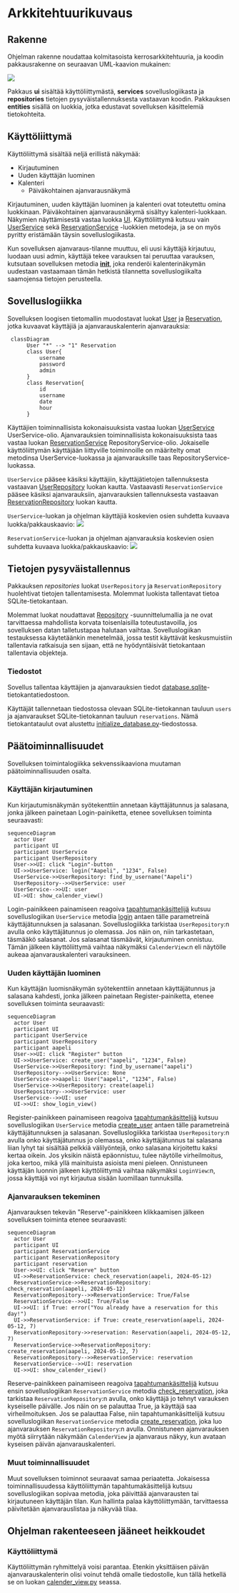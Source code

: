 # Arkkitehtuurikuvaus

## Rakenne

Ohjelman rakenne noudattaa kolmitasoista kerrosarkkitehtuuria, ja koodin pakkausrakenne on seuraavan UML-kaavion mukainen:

![](./kuvat/pakkausrakenne.png)

Pakkaus **ui** sisältää käyttöliittymästä, **services** sovelluslogiikasta ja **repositories** tietojen pysyväistallennuksesta vastaavan koodin. Pakkauksen **entities** sisällä on luokkia, jotka edustavat sovelluksen käsittelemiä tietokohteita.

## Käyttöliittymä

Käyttöliittymä sisältää neljä erillistä näkymää:

- Kirjautuminen
- Uuden käyttäjän luominen
- Kalenteri
  - Päiväkohtainen ajanvarausnäkymä

Kirjautuminen, uuden käyttäjän luominen ja kalenteri ovat toteutettu omina luokkinaan. Päiväkohtainen ajanvarausnäkymä sisältyy kalenteri-luokkaan. Näkymien näyttämisestä vastaa luokka [UI](https://github.com/levomaaa/ot-harjoitustyo/blob/main/src/ui). Käyttöliittymä kutsuu vain [UserService](https://github.com/levomaaa/ot-harjoitustyo/blob/main/src/services/user_service.py) sekä [ReservationService](https://github.com/levomaaa/ot-harjoitustyo/blob/main/src/services/reservation_service.py) -luokkien metodeja, ja se on myös pyritty eristämään täysin sovelluslogiikasta.

Kun sovelluksen ajanvaraus-tilanne muuttuu, eli uusi käyttäjä kirjautuu, luodaan uusi admin, käyttäjä tekee varauksen tai peruuttaa varauksen, kutsutaan sovelluksen metodia [__init__](https://github.com/levomaaa/ot-harjoitustyo/blob/main/src/ui/calender_view.py#L12), joka renderöi kalenterinäkymän uudestaan vastaamaan tämän hetkistä tilannetta sovelluslogiikalta saamojensa tietojen perusteella.


## Sovelluslogiikka

Sovelluksen loogisen tietomallin muodostavat luokat [User](https://github.com/levomaaa/ot-harjoitustyo/blob/main/src/entities/user.py) ja [Reservation](https://github.com/levomaaa/ot-harjoitustyo/blob/main/src/entities/reservation.py), jotka kuvaavat käyttäjiä ja ajanvarauskalenterin ajanvarauksia:

```mermaid
 classDiagram
      User "*" --> "1" Reservation
      class User{
          username
          password
          admin
      }
      class Reservation{
          id
          username
          date
          hour
      }
```

Käyttäjien toiminnallisista kokonaisuuksista vastaa luokan [UserService](https://github.com/levomaaa/ot-harjoitustyo/blob/main/src/services/user_service.py) UserService-olio. Ajanvarauksien toiminnallisista kokonaisuuksista taas vastaa luokan [ReservationService](https://github.com/levomaaa/ot-harjoitustyo/blob/main/src/services/reservation_service.py) RepositoryService-olio. Jokaiselle käyttöliittymän käyttäjään liittyville toiminnoille on määritelty omat metodinsa UserService-luokassa ja ajanvarauksille taas RepositoryService-luokassa.

`UserService` pääsee käsiksi käyttäjiin, käyttäjätietojen tallennuksesta vastaavan [UserRepository](https://github.com/levomaaa/ot-harjoitustyo/blob/main/src/repositories/user_repository.py) luokan kautta. Vastaavasti `ReservationService` pääsee käsiksi ajanvarauksiin, ajanvarauksien tallennuksesta vastaavan [ReservationRepository](https://github.com/levomaaa/ot-harjoitustyo/blob/main/src/repositories/reservation_repository.py) luokan kautta.

`UserService`-luokan ja ohjelman käyttäjiä koskevien osien suhdetta kuvaava luokka/pakkauskaavio:
![](./kuvat/UserService-pakkauskaavio.png)

`ReservationService`-luokan ja ohjelman ajanvarauksia koskevien osien suhdetta kuvaava luokka/pakkauskaavio:
![](./kuvat/ReservationService-pakkauskaavio.png)

## Tietojen pysyväistallennus

Pakkauksen _repositories_ luokat `UserRepository` ja `ReservationRepository` huolehtivat tietojen tallentamisesta. Molemmat luokista tallentavat tietoa SQLite-tietokantaan.

Molemmat luokat noudattavat [Repository](https://en.wikipedia.org/wiki/Data_access_object) -suunnittelumallia ja ne ovat tarvittaessa mahdollista korvata toisenlaisilla toteutustavoilla, jos sovelluksen datan talletustapaa halutaan vaihtaa. Sovelluslogiikan testauksessa käytetäänkin menetelmää, jossa testit käyttävät keskusmuistiin tallentavia ratkaisuja sen sijaan, että ne hyödyntäisivät tietokantaan tallentavia objekteja.

### Tiedostot

Sovellus tallentaa käyttäjien ja ajanvarauksien tiedot [database.sqlite](https://github.com/levomaaa/ot-harjoitustyo/blob/main/data/database.sqlite)-tietokantatiedostoon. 

Käyttäjät tallennetaan tiedostossa olevaan SQLite-tietokannan tauluun `users` ja ajanvaraukset SQLite-tietokannan tauluun `reservations`. Nämä tietokantataulut ovat alustettu [initialize_database.py](https://github.com/levomaaa/ot-harjoitustyo/blob/main/src/initialize_database.py)-tiedostossa.


## Päätoiminnallisuudet

Sovelluksen toimintalogiikka sekvenssikaaviona muutaman päätoiminnallisuuden osalta.

### Käyttäjän kirjautuminen

Kun kirjautumisnäkymän syötekenttiin annetaan käyttäjätunnus ja salasana, jonka jälkeen painetaan Login-painiketta, etenee sovelluksen toiminta seuraavasti:

```mermaid
sequenceDiagram
  actor User
  participant UI
  participant UserService
  participant UserRepository
  User->>UI: click "Login"-button
  UI->>UserService: login("Aapeli", "1234", False)
  UserService->>UserRepository: find_by_username("Aapeli")
  UserRepository-->>UserService: user
  UserService-->>UI: user
  UI->UI: show_calender_view()
```

Login-painikkeen painamiseen reagoiva [tapahtumankäsittelijä](https://github.com/levomaaa/ot-harjoitustyo/blob/main/src/ui/login_view.py#L42) kutsuu sovelluslogiikan `UserService` metodia [login](https://github.com/levomaaa/ot-harjoitustyo/blob/main/src/services/user_service.py#L66) antaen tälle parametreinä käyttäjätunnuksen ja salasanan. Sovelluslogiikka tarkistaa `UserRepository`:n avulla onko käyttäjätunnus jo olemassa. Jos näin on, niin tarkastetaan, täsmääkö salasanat. Jos salasanat täsmäävät, kirjautuminen onnistuu. Tämän jälkeen käyttöliittymä vaihtaa näkymäksi `CalenderView`:n eli näytölle aukeaa ajanvarauskalenteri varauksineen.

### Uuden käyttäjän luominen

Kun käyttäjän luomisnäkymän syötekenttiin annetaan käyttäjätunnus ja salasana kahdesti, jonka jälkeen painetaan Register-painiketta, etenee sovelluksen toiminta seuraavasti:

```mermaid
sequenceDiagram
  actor User
  participant UI
  participant UserService
  participant UserRepository
  participant aapeli
  User->>UI: click "Register" button
  UI->>UserService: create_user("aapeli", "1234", False)
  UserService->>UserRepository: find_by_username("aapeli")
  UserRepository-->>UserService: None
  UserService->>aapeli: User("aapeli", "1234", False)
  UserService->>UserRepository: create(aapeli)
  UserRepository-->>UserService: user
  UserService-->>UI: user
  UI->>UI: show_login_view()
```

Register-painikkeen painamiseen reagoiva [tapahtumankäsittelijä](https://github.com/levomaaa/ot-harjoitustyo/blob/main/src/ui/create_user_view.py#L42) kutsuu sovelluslogiikan `UserService` metodia [create_user](https://github.com/levomaaa/ot-harjoitustyo/blob/main/src/services/user_service.py#L42) antaen tälle parametreinä käyttäjätunnuksen ja salasanan. Sovelluslogiikka tarkistaa `UserRepository`:n avulla onko käyttäjätunnus jo olemassa, onko käyttäjätunnus tai salasana liian lyhyt tai sisältää pelkkiä välilyöntejä, onko salasana kirjoitettu kaksi kertaa oikein. Jos yksikin näistä epäonnistuu, tulee näytölle virheilmoitus, joka kertoo, mikä yllä mainituista asioista meni pieleen. Onnistuneen käyttäjän luonnin jälkeen käyttöliittymä vaihtaa näkymäksi `LoginView`:n, jossa käyttäjä voi nyt kirjautua sisään luomillaan tunnuksilla.

### Ajanvarauksen tekeminen

Ajanvarauksen tekevän "Reserve"-painikkeen klikkaamisen jälkeen sovelluksen toiminta etenee seuraavasti:

```mermaid
sequenceDiagram
  actor User
  participant UI
  participant ReservationService
  participant ReservationRepository
  participant reservation
  User->>UI: click "Reserve" button
  UI->>ReservationService: check_reservation(aapeli, 2024-05-12)
  ReservationService->>ReservationRepository: check_reservation(aapeli, 2024-05-12)
  ReservationRepository-->>ReservationService: True/False
  ReservationService-->>UI: True/False
  UI->>UI: if True: error("You already have a reservation for this day!")
  UI->>ReservationService: if True: create_reservation(aapeli, 2024-05-12, 7)
  ReservationRepository->>reservation: Reservation(aapeli, 2024-05-12, 7) 
  ReservationService->>ReservationRepository: create_reservation(aapeli, 2024-05-12, 7)
  ReservationRepository-->>ReservationService: reservation
  ReservationService-->>UI: reservation
  UI->>UI: show_calender_view()
```

Reserve-painikkeen painamiseen reagoiva [tapahtumankäsittelijä](https://github.com/levomaaa/ot-harjoitustyo/blob/main/src/ui/calender_view.py#L56) kutsuu ensin sovelluslogiikan `ReservationService` metodia [check_reservation](https://github.com/levomaaa/ot-harjoitustyo/blob/main/src/services/reservation_service.py#L52), joka tarkistaa `ReservationRepository`:n avulla, onko käyttäjä jo tehnyt varauksen kyseiselle päivälle. Jos näin on se palauttaa True, ja käyttäjä saa virheilmoituksen. Jos se palauttaa False, niin tapahtumankäsittelijä kutsuu sovelluslogiikan `ReservationService` metodia [create_reservation](https://github.com/levomaaa/ot-harjoitustyo/blob/main/src/services/reservation_service.py#L25), joka luo ajanvarauksen `ReservationRepository`:n avulla. Onnistuneen ajanvarauksen myötä siirrytään näkymään `CalenderView` ja ajanvaraus näkyy, kun avataan kyseisen päivän ajanvarauskalenteri.

### Muut toiminnallisuudet

Muut sovelluksen toiminnot seuraavat samaa periaatetta. Jokaisessa toiminnallisuudessa käyttöliittymän tapahtumakäsittelijä kutsuu sovelluslogiikan sopivaa metodia, joka päivittää ajanvarausten tai kirjautuneen käyttäjän tilan. Kun hallinta palaa käyttöliittymään, tarvittaessa päivitetään ajanvarauslistaa ja näkyvää tilaa.

## Ohjelman rakenteeseen jääneet heikkoudet

### Käyttöliittymä

Käyttöliittymän ryhmittelyä voisi parantaa. Etenkin yksittäisen päivän ajanvarauskalenterin olisi voinut tehdä omalle tiedostolle, kun tällä hetkellä se on luokan [calender_view.py](https://github.com/levomaaa/ot-harjoitustyo/blob/main/src/ui/calender_view.py) seassa.